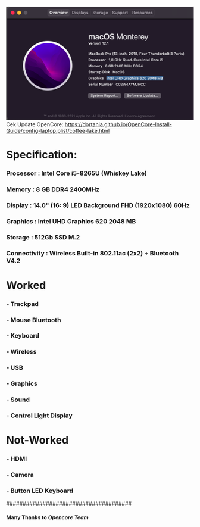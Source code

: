 ![ASUS-VivoBook-A412F](https://github.com/lay870/EFI-OC-Monterey-ASUS-VivoBook-A412F/blob/main/Screenshot%202022-06-25%20at%2015.48.32.png)
Cek Update OpenCore: https://dortania.github.io/OpenCore-Install-Guide/config-laptop.plist/coffee-lake.html
# Specification:
### Processor : Intel Core i5-8265U (Whiskey Lake)
### Memory : 8 GB DDR4 2400MHz
### Display : 14.0" (16: 9) LED Background FHD (1920x1080) 60Hz 
### Graphics : Intel UHD Graphics 620 2048 MB
### Storage : 512Gb SSD M.2
### Connectivity : Wireless Built-in 802.11ac (2x2) + Bluetooth V4.2

# Worked
### - Trackpad
### - Mouse Bluetooth
### - Keyboard
### - Wireless
### - USB
### - Graphics
### - Sound
### - Control Light Display

# Not-Worked
### - HDMI
### - Camera
### - Button LED Keyboard

######################################

#### Many Thanks to *Opencore Team*
